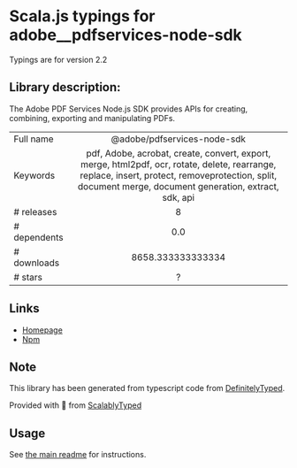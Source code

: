 
# Scala.js typings for adobe__pdfservices-node-sdk

Typings are for version 2.2

## Library description:
The Adobe PDF Services Node.js SDK provides APIs for creating, combining, exporting and manipulating PDFs.

|                    |                 |
| ------------------ | :-------------: |
| Full name          | @adobe/pdfservices-node-sdk |
| Keywords           | pdf, Adobe, acrobat, create, convert, export, merge, html2pdf, ocr, rotate, delete, rearrange, replace, insert, protect, removeprotection, split, document merge, document generation, extract, sdk, api |
| # releases         | 8 |
| # dependents       | 0.0 |
| # downloads        | 8658.333333333334 |
| # stars            | ? |

## Links
- [Homepage](http://www.adobe.com/go/pdftoolsapi_doc)
- [Npm](https://www.npmjs.com/package/%40adobe%2Fpdfservices-node-sdk)
    


## Note
This library has been generated from typescript code from [DefinitelyTyped](https://definitelytyped.org).

Provided with :purple_heart: from [ScalablyTyped](https://github.com/oyvindberg/ScalablyTyped)

## Usage
See [the main readme](../../readme.md) for instructions.



